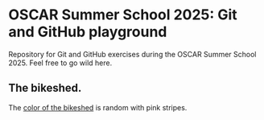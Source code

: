 # OSCAR Summer School 2025: Git and GitHub playground

Repository for Git and GitHub exercises during the OSCAR Summer School 2025.
Feel free to go wild here.


## The bikeshed.

The [color of the bikeshed](https://bikeshed.com) is random with pink stripes.

